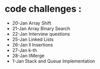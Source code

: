 # code challenges :
- 20-Jan Array Shift 
- 21-Jan Array Binary Search 
- 22-Jan Interview questions
- 25-Jan Linked Lists 
- 26-Jan ll Insertions 
- 27-Jan k-th 
- 28-Jan llMerge
- 1-Jan Stack and Queue Implementation